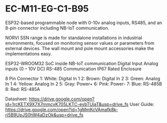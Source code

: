 # EC-M11-EG-C1-B95
ESP32-based programmable node with 0-10v analog inputs, RS485, and an 8-pin connector including NB-IoT communication.

NORVI SSN range is made for standalone installations in industrial environments, focused on monitoring sensor values or parameters from external devices. 
The wall mount and pole mount accessories make the implementations easy.

ESP32-WROOM32 SoC inside
NB-IoT communication
Digital Input
Analog inputs (0 – 10V DC)
RS-485 Communication
IP67 Rated Enclosure

8 Pin Connector
1:   White:   Digital In 1
2:   Brown:   Digital In 2
3:   Green:   Analog In 1
4:   Yellow:  Analog In 2
5:   Gray:    Power+
6:   Pink:    Power-
7:   Blue:    RS-485B
8:   Red:     RS-485A

Datasheet:   https://drive.google.com/open?id=1rcKETX9X7X7mmcvK705LKTC-eybTUiaT&usp=drive_fs
User Guide:  https://drive.google.com/open?id=1gMmKcVAmafk8k-rj5B9UpJS0hW4aDzOk&usp=drive_fs
